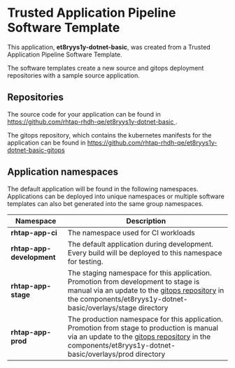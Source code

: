 # Trusted Application Pipeline Software Template

This application, **et8ryys1y-dotnet-basic**, was created from a Trusted Application Pipeline Software Template.

The software templates create a new source and gitops deployment repositories with a sample source application. 

## Repositories

The source code for your application can be found in [https://github.com/rhtap-rhdh-qe/et8ryys1y-dotnet-basic ](https://github.com/rhtap-rhdh-qe/et8ryys1y-dotnet-basic ).
 
The gitops repository, which contains the kubernetes manifests for the application can be found in 
[https://github.com/rhtap-rhdh-qe/et8ryys1y-dotnet-basic-gitops ](https://github.com/rhtap-rhdh-qe/et8ryys1y-dotnet-basic-gitops ) 

## Application namespaces 

The default application will be found in the following namespaces. Applications can be deployed into unique namespaces or multiple software templates can also bet generated into the same group namespaces.  

|  Namespace   |  Description   |  
| -------- | -------- |
| **rhtap-app-ci** | The namespace used for CI workloads |
| **rhtap-app-development** | The default application during development. Every build will be deployed to this namespace for testing. |
| **rhtap-app-stage** | The staging namespace for this application. Promotion from development to stage is manual via an update to the [gitops repository](https://github.com/rhtap-rhdh-qe/et8ryys1y-dotnet-basic-gitops ) in the components/et8ryys1y-dotnet-basic/overlays/stage directory |
| **rhtap-app-prod** | The production namespace for this application. Promotion from stage to production is manual via an update to the [gitops repository](https://github.com/rhtap-rhdh-qe/et8ryys1y-dotnet-basic-gitops ) in the components/et8ryys1y-dotnet-basic/overlays/prod directory |
